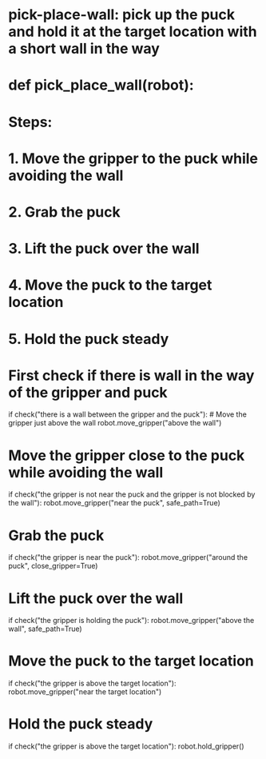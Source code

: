 # pick-place-wall: pick up the puck and hold it at the target location with a short wall in the way
# def pick_place_wall(robot):

# Steps:
#   1. Move the gripper to the puck while avoiding the wall
#   2. Grab the puck
#   3. Lift the puck over the wall
#   4. Move the puck to the target location
#   5. Hold the puck steady

# First check if there is wall in the way of the gripper and puck
if check("there is a wall between the gripper and the puck"):
    # Move the gripper just above the wall
    robot.move_gripper("above the wall")

# Move the gripper close to the puck while avoiding the wall
if check("the gripper is not near the puck and the gripper is not blocked by the wall"):
    robot.move_gripper("near the puck", safe_path=True)

# Grab the puck
if check("the gripper is near the puck"):
    robot.move_gripper("around the puck", close_gripper=True)

# Lift the puck over the wall
if check("the gripper is holding the puck"):
    robot.move_gripper("above the wall", safe_path=True)

# Move the puck to the target location
if check("the gripper is above the target location"):
    robot.move_gripper("near the target location")

# Hold the puck steady
if check("the gripper is above the target location"):
    robot.hold_gripper()